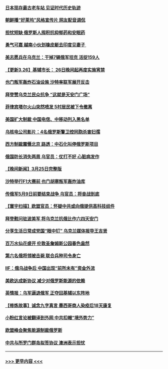 #### [日本现存最古老车站 见证时代历史轨迹](../pages/prog202/a103384299.md?t=03262201) 
#### [朝鲜播“好莱坞”风格宣传片 网友配音调侃](../pages/prog202/a103384249.md?t=03262201) 
#### [担忧短缺 俄罗斯人囤积抗抑郁药和安眠药](../pages/prog202/a103384239.md?t=03262201) 
#### [勇气可嘉 越南小伙划橡皮艇去印度见妻子 ](../pages/prog202/a103384254.md?t=03262201) 
#### [美志愿兵在乌克兰：干掉7辆俄军坦克 活捉159人](../pages/prog202/a103384209.md?t=03262201) 
#### [【更新3.26】基辅市长： 26日晚间起再度实施宵禁](../pages/prog202/a103384128.md?t=03262201) 
#### [也门叛军轰炸石油设施 沙特率联军展开反击](../pages/prog202/a103384123.md?t=03262201) 
#### [拜登赞乌克兰民众抗争 “这就是天安门广场”](../pages/prog202/a103384091.md?t=03262201) 
#### [菲律宾塔尔火山突然喷发 5村居民被下令撤离](../pages/prog202/a103384084.md?t=03262201) 
#### [美国扩大制裁 中国电信、中移动列入黑名单](../pages/prog202/a103384067.md?t=03262201) 
#### [乌核电公司影片：4名俄罗斯警卫控同胞杀害妇孺](../pages/prog202/a103384033.md?t=03262201) 
#### [西方制裁震慑北京 路透：中石化叫停俄罗斯项目](../pages/prog202/a103384036.md?t=03262201) 
#### [俄国防长消失两周 乌官员：仗打不好 心脏病发作](../pages/prog202/a103384009.md?t=03262201) 
#### [【晚间新闻】3月25日完整版](../pages/prog202/a103383870.md?t=03262201) 
#### [沙特举行F1大赛前 也门胡塞叛军轰炸油库](../pages/prog202/a103383801.md?t=03262201) 
#### [传俄军5月9日前要结束战争 乌官员：将奋战到底](../pages/prog202/a103383911.md?t=03262201) 
#### [【寰宇扫描】欧盟官员：怀疑中共或向俄提供高科技组件](../pages/prog202/a103383907.md?t=03262201) 
#### [拜登慰问驻波美军 将乌克兰抗俄比作六四天安门](../pages/prog202/a103383797.md?t=03262201) 
#### [分享生活日常成党国“眼中钉” 乌克兰媒体报导王吉贤](../pages/prog202/a103383803.md?t=03262201) 
#### [百万水仙花盛开 伦敦圣詹姆斯公园春色盎然](../pages/prog202/a103383805.md?t=03262201) 
#### [第六名俄将领被击毙 联合兵种司令身亡](../pages/prog202/a103383795.md?t=03262201) 
#### [IIF：俄乌战争后 中国出现“前所未有”资金外流](../pages/prog202/a103383675.md?t=03262201) 
#### [美欧达成新协议 减少对俄罗斯能源的依赖](../pages/prog202/a103383649.md?t=03262201) 
#### [英情报：乌军逼退俄军 正夺回基辅以东阵地](../pages/prog202/a103383661.md?t=03262201) 
#### [【修炼故事】诚念九字真言 墨西哥商人染疫后18天康复](../pages/prog202/a103383615.md?t=03262201) 
#### [小粉红言论被翻译到外网 中共扣帽“境外势力”](../pages/prog202/a103383611.md?t=03262201) 
#### [欧盟峰会聚焦能源制裁俄罗斯](../pages/prog202/a103383613.md?t=03262201) 
#### [中共与所罗门群岛拟签协议 澳洲表示担忧](../pages/prog202/a103383568.md?t=03262201) 

----
#### [ >>> 更早内容 <<< ](../indexes/prog202-earlier.md)
